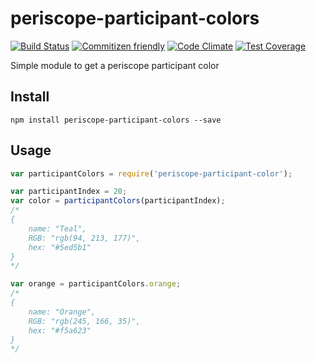 # periscope-participant-colors
[![Build Status](https://travis-ci.org/vjo/periscope-participant-colors.svg)](https://travis-ci.org/vjo/periscope-participant-colors) [![Commitizen friendly](https://img.shields.io/badge/commitizen-friendly-brightgreen.svg)](http://commitizen.github.io/cz-cli/) [![Code Climate](https://codeclimate.com/github/vjo/periscope-participant-colors/badges/gpa.svg)](https://codeclimate.com/github/vjo/periscope-participant-colors)
[![Test Coverage](https://codeclimate.com/github/vjo/periscope-participant-colors/badges/coverage.svg)](https://codeclimate.com/github/vjo/periscope-participant-colors/coverage)

Simple module to get a periscope participant color

## Install
```shell
npm install periscope-participant-colors --save
```

## Usage
```javascript
var participantColors = require('periscope-participant-color');

var participantIndex = 20;
var color = participantColors(participantIndex);
/*
{
    name: "Teal",
    RGB: "rgb(94, 213, 177)",
    hex: "#5ed5b1"
}
*/

var orange = participantColors.orange;
/*
{
    name: "Orange",
    RGB: "rgb(245, 166, 35)",
    hex: "#f5a623"
}
*/
```
